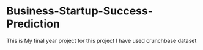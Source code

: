 # Business-Startup-Success-Prediction
This is My final year project for this project I have used crunchbase dataset
